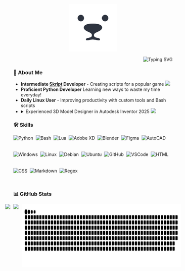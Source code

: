 <!-- ![👋 Hello there, I'm Hyphonical](https://github.com/Hyphonic/Hyphonic/blob/main/Header2.gif?raw=true) -->

<p align="center">
  <img src="image.png" width="150">
</p>

<p align="right"><img src="https://readme-typing-svg.demolab.com?font=Nunito&size=35&duration=2000&color=F7F7F7&multiline=true&width=800&height=200&lines=%F0%9F%91%8B+Hello+there%2C+I'm+Hyphonical;%F0%9F%92%BB+3D+Designer;%F0%9F%93%9D+Proficient+Python+and+Skript+coder;%F0%9F%93%8C+Check+out+my+Pinned+Repositories" alt="Typing SVG" /></p>

### 📃 About Me

- **Intermediate [Skript](https://github.com/SkriptLang/Skript) Developer** - Creating scripts for a popular game <img src="https://cdn3.emoji.gg/emojis/88103-minecraftcube.gif" width="15"/>
- **Proficient Python Developer** Learning new ways to waste my time everyday!
- **Daily Linux User** - Improving productivity with custom tools and Bash scripts
- <details><summary>Experienced 3D Model Designer in Autodesk Inventor 2025 <img src="https://github.com/user-attachments/assets/6ff3a2c1-9659-4acc-9e3a-9650e1dba9cd" width="15"></img></summary>
    <h3>My final project of 12th grade</h3>
    <img src="https://github.com/user-attachments/assets/9495ad48-80f8-445b-860e-2f3d5c80e1b7"></img>
  </details>


### 🛠️ Skills

<div style="display: flex; flex-wrap: wrap; gap: 4px; justify-content: left;">
  <img src="https://skillicons.dev/icons?i=python" height="48" alt="Python" style="margin-right: 4px">
  <img src="https://skillicons.dev/icons?i=bash" height="48" alt="Bash" style="margin-right: 4px">
  <img src="https://skillicons.dev/icons?i=lua" height="47" alt="Lua" style="margin-right: 4px">
  <img src="https://skillicons.dev/icons?i=xd" height="48" alt="Adobe XD" style="margin-right: 4px">
  <img src="https://skillicons.dev/icons?i=blender" height="48" alt="Blender" style="margin-right: 4px">
  <img src="https://skillicons.dev/icons?i=figma" height="48" alt="Figma" style="margin-right: 4px">
  <img src="https://skillicons.dev/icons?i=autocad" height="48" alt="AutoCAD" style="margin-right: 4px">
  <img src="https://skillicons.dev/icons?i=windows" height="48" alt="Windows" style="margin-right: 4px">
  <img src="https://skillicons.dev/icons?i=linux" height="48" alt="Linux" style="margin-right: 4px">
  <img src="https://skillicons.dev/icons?i=debian" height="48" alt="Debian" style="margin-right: 4px">
  <img src="https://skillicons.dev/icons?i=ubuntu" height="48" alt="Ubuntu" style="margin-right: 4px">
  <img src="https://skillicons.dev/icons?i=github" height="48" alt="GitHub" style="margin-right: 4px">
  <img src="https://skillicons.dev/icons?i=vscode" height="48" alt="VSCode" style="margin-right: 4px">
  <img src="https://skillicons.dev/icons?i=html" height="48" alt="HTML" style="margin-right: 4px">
  <img src="https://skillicons.dev/icons?i=css" height="48" alt="CSS" style="margin-right: 4px">
  <img src="https://skillicons.dev/icons?i=md" height="48" alt="Markdown" style="margin-right: 4px">
  <img src="https://skillicons.dev/icons?i=regex" height="48" alt="Regex" style="margin-right: 4px">
</div>

### 📊 GitHub Stats

<div style="display: flex; justify-content: center; gap: 10px;">
  <img height="200" src="https://github-readme-stats.vercel.app/api?username=Hyphonic&hide_rank=true&show_icons=true&border_radius=20&theme=transparent&text_color=8caaee&title_color=8caaee&icon_color=99d1db&border_color=303446&card_width=320" />
  <img height="200" src="https://github-readme-stats.vercel.app/api/top-langs?username=Hyphonic&layout=compact&langs_count=8&show_icons=true&border_radius=10&theme=transparent&text_color=8caaee&title_color=8caaee&icon_color=99d1db&border_color=303446" />
  <img height="200" src="https://raw.githubusercontent.com/Hyphonic/Hyphonic/refs/heads/output/github-contribution-grid-snake-dark.svg" />
</div>
